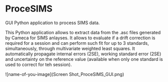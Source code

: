 # ProceSIMS
GUI Python application to process SIMS data.

This Python application allows to extract data from the .asc files generated by Cameca for SIMS anlayses.
It allows to evaluate if a drift correction is required for a session and can perform such fit for up to 3 standards, simultaneously, through multivariate weighted least squares.
It automatically propagate internal errors (2SE), working standard error (2SE) and uncertainty on the reference value (available when only one standard is used to correct for teh session).

![name-of-you-image](Screen Shot_ProceSIMS_GUI.png)
